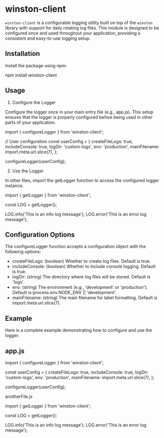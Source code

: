 # winston-client

`winston-client` is a configurable logging utility built on top of the `winston` library with support for daily rotating log files. This module is designed to be configured once and used throughout your application, providing a consistent and easy-to-use logging setup.

## Installation

Install the package using npm:

npm install winston-client

## Usage

1. Configure the Logger

Configure the logger once in your main entry file (e.g., app.js). This setup ensures that the logger is properly configured before being used in other parts of your application.

import { configureLogger } from 'winston-client';

// User configuration
const userConfig = {
    createFileLogs: true,
    includeConsole: true,
    logDir: 'custom-logs',
    env: 'production',
    mainFilename: import.meta.url.slice(7),
};

configureLogger(userConfig);

2. Use the Logger

In other files, import the getLogger function to access the configured logger instance.

import { getLogger } from 'winston-client';

const LOG = getLogger();

LOG.info('This is an info log message');
LOG.error('This is an error log message');

## Configuration Options

The configureLogger function accepts a configuration object with the following options:

- createFileLogs: (boolean) Whether to create log files. Default is true.
- includeConsole: (boolean) Whether to include console logging. Default is true.
- logDir: (string) The directory where log files will be stored. Default is 'logs'.
- env: (string) The environment (e.g., 'development' or 'production'). Default is process.env.NODE_ENV || 'development'.
- mainFilename: (string) The main filename for label formatting. Default is import.meta.url.slice(7).

## Example

Here is a complete example demonstrating how to configure and use the logger:

## app.js

import { configureLogger } from 'winston-client';

const userConfig = {
    createFileLogs: true,
    includeConsole: true,
    logDir: 'custom-logs',
    env: 'production',
    mainFilename: import.meta.url.slice(7),
};

configureLogger(userConfig);

anotherFile.js

import { getLogger } from 'winston-client';

const LOG = getLogger();

LOG.info('This is an info log message');
LOG.error('This is an error log message');
